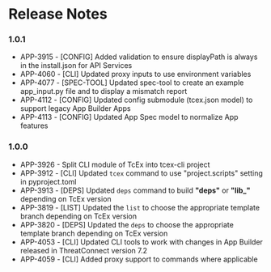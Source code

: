 # Release Notes

### 1.0.1

-   APP-3915 - [CONFIG] Added validation to ensure displayPath is always in the install.json for API Services
-   APP-4060 - [CLI] Updated proxy inputs to use environment variables
-   APP-4077 - [SPEC-TOOL] Updated spec-tool to create an example app_input.py file and to display a mismatch report
-   APP-4112 - [CONFIG] Updated config submodule (tcex.json model) to support legacy App Builder Apps
-   APP-4113 - [CONFIG] Updated App Spec model to normalize App features


### 1.0.0

-   APP-3926 - Split CLI module of TcEx into tcex-cli project
-   APP-3912 - [CLI] Updated `tcex` command to use "project.scripts" setting in pyproject.toml
-   APP-3913 - [DEPS] Updated `deps` command to build **"deps"** or **"lib_"** depending on TcEx version
-   APP-3819 - [LIST] Updated the `list` to choose the appropriate template branch depending on TcEx version
-   APP-3820 - [DEPS] Updated the `deps` to choose the appropriate template branch depending on TcEx version
-   APP-4053 - [CLI] Updated CLI tools to work with changes in App Builder released in ThreatConnect version 7.2
-   APP-4059 - [CLI] Added proxy support to commands where applicable
